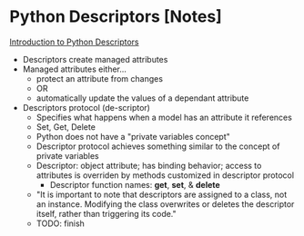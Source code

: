 # Python Descriptors [Notes]

[Introduction to Python Descriptors](https://developer.ibm.com/tutorials/os-pythondescriptors)
  - Descriptors create managed attributes
  - Managed attributes either... 
    - protect an attribute from changes 
    - OR
    - automatically update the values of a dependant attribute
  - Descriptors protocol (de-scriptor)
    - Specifies what happens when a model has an attribute it references
    - Set, Get, Delete
    - Python does not have a "private variables concept"
    - Descriptor protocol achieves something similar to the concept of private variables
    - Descriptor: object attribute; has binding behavior; access to attributes is overriden by methods customized in descriptor protocol
      - Descriptor function names: __get__, __set__, & __delete__
    - "It is important to note that descriptors are assigned to a class, not an instance. Modifying the class overwrites or deletes the descriptor itself, rather than triggering its code."
    - TODO: finish